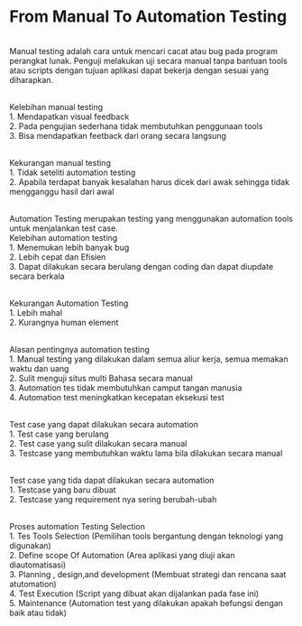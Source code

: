 # From Manual To Automation Testing
<br/> Manual testing adalah cara untuk mencari cacat atau bug pada program perangkat lunak. Penguji melakukan uji secara manual tanpa bantuan tools atau scripts dengan tujuan aplikasi dapat bekerja dengan sesuai yang diharapkan.

<br/> Kelebihan manual testing
<br/>1. Mendapatkan visual feedback
<br/>2. Pada pengujian sederhana tidak membutuhkan penggunaan tools
<br/>3. Bisa mendapatkan feetback dari orang secara langsung

<br/> Kekurangan manual testing
<br/> 1. Tidak seteliti automation testing
<br/> 2. Apabila terdapat banyak kesalahan harus dicek dari awak sehingga tidak mengganggu hasil dari awal

<br/>Automation Testing merupakan testing yang menggunakan automation tools untuk menjalankan test case.
<br/>Kelebihan automation testing
<br/>1. Menemukan lebih banyak bug
<br/>2. Lebih cepat dan Efisien
<br/>3. Dapat dilakukan secara berulang dengan coding dan dapat diupdate secara berkala

<br/>Kekurangan Automation Testing
<br/>1. Lebih mahal
<br/>2. Kurangnya human element

<br/>Alasan pentingnya automation testing
<br/>1. Manual testing yang dilakukan dalam semua aliur kerja, semua  memakan waktu dan uang
<br/>2. Sulit menguji situs multi Bahasa secara manual
<br/>3. Automation tes tidak membutuhkan camput tangan manusia
<br/>4. Automation test meningkatkan kecepatan eksekusi test

<br/>Test case yang dapat dilakukan secara automation
<br/>1. Test case yang berulang
<br/>2. Test case yang sulit dilakukan secara manual
<br/>3. Testcase yang membutuhkan waktu lama bila dilakukan secara manual

<br/> Test case yang tida dapat dilakukan secara automation
<br/>1. Testcase yang baru dibuat
<br/>2. Testcase yang requirement nya sering berubah-ubah

<br/>Proses automation Testing Selection
<br/>1. Tes Tools Selection (Pemilihan tools bergantung dengan teknologi yang digunakan)
<br/>2. Define scope Of Automation (Area aplikasi yang diuji akan diautomatisasi)
<br/>3. Planning , design,and development (Membuat strategi dan rencana saat atutomation)
<br/>4. Test Execution (Script yang dibuat akan dijalankan pada fase ini)
<br/>5. Maintenance (Automation test yang dilakukan apakah befungsi dengan baik atau tidak)





